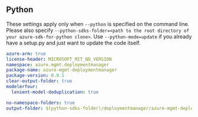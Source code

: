 ## Python

These settings apply only when `--python` is specified on the command line.
Please also specify `--python-sdks-folder=<path to the root directory of your azure-sdk-for-python clone>`.
Use `--python-mode=update` if you already have a setup.py and just want to update the code itself.

``` yaml $(python)
azure-arm: true
license-header: MICROSOFT_MIT_NO_VERSION
namespace: azure.mgmt.deploymentmanager
package-name: azure-mgmt-deploymentmanager
package-version: 0.9.1
clear-output-folder: true
modelerfour:
  lenient-model-deduplication: true
```
``` yaml $(python)
no-namespace-folders: true
output-folder: $(python-sdks-folder)/deploymentmanager/azure-mgmt-deploymentmanager/azure/mgmt/deploymentmanager
```
